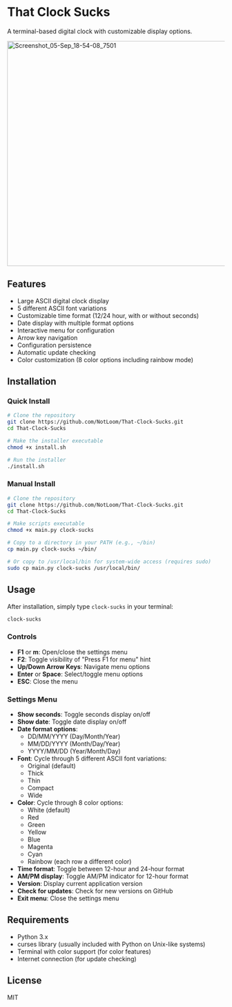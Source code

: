 # That Clock Sucks

A terminal-based digital clock with customizable display options.

<img width="961" height="520" alt="Screenshot_05-Sep_18-54-08_7501" src="https://github.com/user-attachments/assets/5aec1e1a-d4fc-4b2f-b660-75d36b921124" />

## Features

- Large ASCII digital clock display
- 5 different ASCII font variations
- Customizable time format (12/24 hour, with or without seconds)
- Date display with multiple format options
- Interactive menu for configuration
- Arrow key navigation
- Configuration persistence
- Automatic update checking
- Color customization (8 color options including rainbow mode)

## Installation

### Quick Install

```bash
# Clone the repository
git clone https://github.com/NotLoom/That-Clock-Sucks.git
cd That-Clock-Sucks

# Make the installer executable
chmod +x install.sh

# Run the installer
./install.sh
```

### Manual Install

```bash
# Clone the repository
git clone https://github.com/NotLoom/That-Clock-Sucks.git
cd That-Clock-Sucks

# Make scripts executable
chmod +x main.py clock-sucks

# Copy to a directory in your PATH (e.g., ~/bin)
cp main.py clock-sucks ~/bin/

# Or copy to /usr/local/bin for system-wide access (requires sudo)
sudo cp main.py clock-sucks /usr/local/bin/
```

## Usage

After installation, simply type `clock-sucks` in your terminal:

```bash
clock-sucks
```

### Controls

- **F1** or **m**: Open/close the settings menu
- **F2**: Toggle visibility of "Press F1 for menu" hint
- **Up/Down Arrow Keys**: Navigate menu options
- **Enter** or **Space**: Select/toggle menu options
- **ESC**: Close the menu

### Settings Menu

- **Show seconds**: Toggle seconds display on/off
- **Show date**: Toggle date display on/off
- **Date format options**:
  - DD/MM/YYYY (Day/Month/Year)
  - MM/DD/YYYY (Month/Day/Year)
  - YYYY/MM/DD (Year/Month/Day)
- **Font**: Cycle through 5 different ASCII font variations:
  - Original (default)
  - Thick
  - Thin
  - Compact
  - Wide
- **Color**: Cycle through 8 color options:
  - White (default)
  - Red
  - Green
  - Yellow
  - Blue
  - Magenta
  - Cyan
  - Rainbow (each row a different color)
- **Time format**: Toggle between 12-hour and 24-hour format
- **AM/PM display**: Toggle AM/PM indicator for 12-hour format
- **Version**: Display current application version
- **Check for updates**: Check for new versions on GitHub
- **Exit menu**: Close the settings menu

## Requirements

- Python 3.x
- curses library (usually included with Python on Unix-like systems)
- Terminal with color support (for color features)
- Internet connection (for update checking)

## License

MIT
